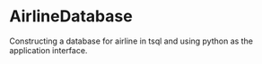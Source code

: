 # AirlineDatabase
Constructing a database for airline in tsql and using python as the application interface. 
